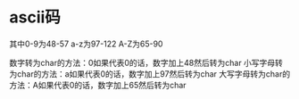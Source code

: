 # ascii码

其中0-9为48-57
a-z为97-122
A-Z为65-90

数字转为char的方法：0如果代表0的话，数字加上48然后转为char
小写字母转为char的方法：a如果代表0的话，数字加上97然后转为char
大写字母转为char的方法：A如果代表0的话，数字加上65然后转为char